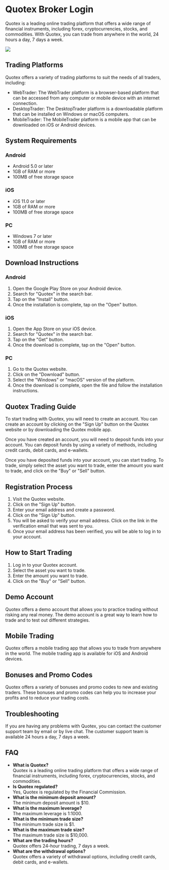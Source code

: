 # Quotex Broker Login

Quotex is a leading online trading platform that offers a wide range of
financial instruments, including forex, cryptocurrencies, stocks, and
commodities. With Quotex, you can trade from anywhere in the world, 24
hours a day, 7 days a week.

[![](https://static.quotex.io/files/12_en/300_250.jpg)](https://traff.sbs/brokerqxlid)

## Trading Platforms

Quotex offers a variety of trading platforms to suit the needs of all
traders, including:

-   WebTrader: The WebTrader platform is a browser-based platform that
    can be accessed from any computer or mobile device with an internet
    connection.
-   DesktopTrader: The DesktopTrader platform is a downloadable platform
    that can be installed on Windows or macOS computers.
-   MobileTrader: The MobileTrader platform is a mobile app that can be
    downloaded on iOS or Android devices.

## System Requirements

### Android

-   Android 5.0 or later
-   1GB of RAM or more
-   100MB of free storage space

### iOS

-   iOS 11.0 or later
-   1GB of RAM or more
-   100MB of free storage space

### PC

-   Windows 7 or later
-   1GB of RAM or more
-   100MB of free storage space

## Download Instructions

### Android

1.  Open the Google Play Store on your Android device.
2.  Search for "Quotex" in the search bar.
3.  Tap on the "Install" button.
4.  Once the installation is complete, tap on the "Open" button.

### iOS

1.  Open the App Store on your iOS device.
2.  Search for "Quotex" in the search bar.
3.  Tap on the "Get" button.
4.  Once the download is complete, tap on the "Open" button.

### PC

1.  Go to the Quotex website.
2.  Click on the "Download" button.
3.  Select the "Windows" or "macOS" version of the platform.
4.  Once the download is complete, open the file and follow the
    installation instructions.

## Quotex Trading Guide

To start trading with Quotex, you will need to create an account. You
can create an account by clicking on the "Sign Up" button on the
Quotex website or by downloading the Quotex mobile app.

Once you have created an account, you will need to deposit funds into
your account. You can deposit funds by using a variety of methods,
including credit cards, debit cards, and e-wallets.

Once you have deposited funds into your account, you can start trading.
To trade, simply select the asset you want to trade, enter the amount
you want to trade, and click on the "Buy" or "Sell" button.

## Registration Process

1.  Visit the Quotex website.
2.  Click on the "Sign Up" button.
3.  Enter your email address and create a password.
4.  Click on the "Sign Up" button.
5.  You will be asked to verify your email address. Click on the link in
    the verification email that was sent to you.
6.  Once your email address has been verified, you will be able to log
    in to your account.

## How to Start Trading

1.  Log in to your Quotex account.
2.  Select the asset you want to trade.
3.  Enter the amount you want to trade.
4.  Click on the "Buy" or "Sell" button.

## Demo Account

Quotex offers a demo account that allows you to practice trading without
risking any real money. The demo account is a great way to learn how to
trade and to test out different strategies.

## Mobile Trading

Quotex offers a mobile trading app that allows you to trade from
anywhere in the world. The mobile trading app is available for iOS and
Android devices.

## Bonuses and Promo Codes

Quotex offers a variety of bonuses and promo codes to new and existing
traders. These bonuses and promo codes can help you to increase your
profits and to reduce your trading costs.

## Troubleshooting

If you are having any problems with Quotex, you can contact the customer
support team by email or by live chat. The customer support team is
available 24 hours a day, 7 days a week.

## FAQ

-   **What is Quotex?**\
    Quotex is a leading online trading platform that offers a wide range
    of financial instruments, including forex, cryptocurrencies, stocks,
    and commodities.
-   **Is Quotex regulated?**\
    Yes, Quotex is regulated by the Financial Commission.
-   **What is the minimum deposit amount?**\
    The minimum deposit amount is \$10.
-   **What is the maximum leverage?**\
    The maximum leverage is 1:1000.
-   **What is the minimum trade size?**\
    The minimum trade size is \$1.
-   **What is the maximum trade size?**\
    The maximum trade size is \$10,000.
-   **What are the trading hours?**\
    Quotex offers 24-hour trading, 7 days a week.
-   **What are the withdrawal options?**\
    Quotex offers a variety of withdrawal options, including credit
    cards, debit cards, and e-wallets.

